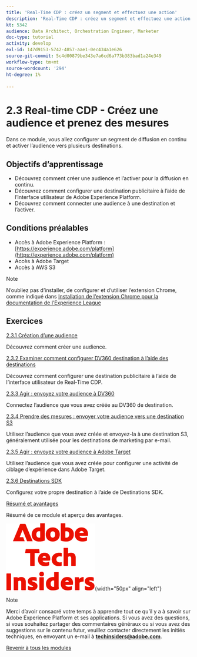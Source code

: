 ```yaml
---
title: 'Real-Time CDP : créez un segment et effectuez une action'
description: 'Real-Time CDP : créez un segment et effectuez une action'
kt: 5342
audience: Data Architect, Orchestration Engineer, Marketer
doc-type: tutorial
activity: develop
exl-id: 147d9153-5742-4857-aae1-0ec434a1e626
source-git-commit: 5c4d00879be343e7a6cd6a773b383bad1a24e349
workflow-type: tm+mt
source-wordcount: '294'
ht-degree: 1%

---
```


# 2.3 Real-time CDP - Créez une audience et prenez des mesures

Dans ce module, vous allez configurer un segment de diffusion en continu et activer l’audience vers plusieurs destinations.

## Objectifs d’apprentissage

- Découvrez comment créer une audience et l’activer pour la diffusion en continu.
- Découvrez comment configurer une destination publicitaire à l’aide de l’interface utilisateur de Adobe Experience Platform.
- Découvrez comment connecter une audience à une destination et l’activer.

## Conditions préalables

- Accès à Adobe Experience Platform : [https://experience.adobe.com/platform](https://experience.adobe.com/platform)
- Accès à Adobe Target
- Accès à AWS S3

>[!NOTE]
>
>N’oubliez pas d’installer, de configurer et d’utiliser l’extension Chrome, comme indiqué dans [Installation de l’extension Chrome pour la documentation de l’Experience League ](../../gettingstarted/gettingstarted/ex1.md)

## Exercices

[2.3.1 Création d’une audience](./ex1.md)

Découvrez comment créer une audience.

[2.3.2 Examiner comment configurer DV360 destination à l’aide des destinations](./ex2.md)

Découvrez comment configurer une destination publicitaire à l’aide de l’interface utilisateur de Real-Time CDP.

[2.3.3 Agir : envoyez votre audience à DV360](./ex3.md)

Connectez l’audience que vous avez créée au DV360 de destination.

[2.3.4 Prendre des mesures : envoyer votre audience vers une destination S3](./ex4.md)

Utilisez l’audience que vous avez créée et envoyez-la à une destination S3, généralement utilisée pour les destinations de marketing par e-mail.

[2.3.5 Agir : envoyez votre audience à Adobe Target](./ex5.md)

Utilisez l’audience que vous avez créée pour configurer une activité de ciblage d’expérience dans Adobe Target.

[2.3.6 Destinations SDK](./ex6.md)

Configurez votre propre destination à l’aide de Destinations SDK.

[Résumé et avantages](./summary.md)

Résumé de ce module et aperçu des avantages.

![Insiders de la technologie ](./../../../assets/images/techinsiders.png){width="50px" align="left"}

>[!NOTE]
>
>Merci d’avoir consacré votre temps à apprendre tout ce qu’il y a à savoir sur Adobe Experience Platform et ses applications. Si vous avez des questions, si vous souhaitez partager des commentaires généraux ou si vous avez des suggestions sur le contenu futur, veuillez contacter directement les initiés techniques, en envoyant un e-mail à **techinsiders@adobe.com**.

[Revenir à tous les modules](../../../overview.md)

